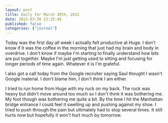 ```yaml
---
layout: post
title: Daily for March 30th, 2012
date: 2012-03-30 23:35:49
published: false
categories: ["journal"]
---
```

 
Today was the first day all week I actually felt productive at Huge. I don't know if it was the coffee in the morning that just had my brain and body in overdrive. I don't know if maybe I'm starting to finally understand how bits are put together. Maybe I'm just getting used to sitting and focusing for longer periods of time again. Whatever it is I'm grateful.

I also got a call today from the Google recruiter saying Saul thought I wasn't Google material. I don't blame him, I don't think I am either.

I tried to run home from Huge with my ruck on my back. The ruck was heavy but didn't move around too much so I don't think it was bothering me. My foot though was bothering me quite a bit. By the time I hit the Manhattan bridge entrance I could feel it swelling up and pushing against my shoe. I tried to push through the pain but ultimately had to stop several times. It still hurts now but hopefully it won't hurt much by tomorrow.